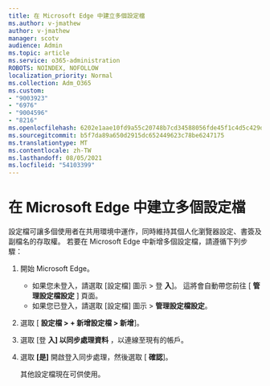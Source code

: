 ```yaml
---
title: 在 Microsoft Edge 中建立多個設定檔
ms.author: v-jmathew
author: v-jmathew
manager: scotv
audience: Admin
ms.topic: article
ms.service: o365-administration
ROBOTS: NOINDEX, NOFOLLOW
localization_priority: Normal
ms.collection: Adm_O365
ms.custom:
- "9003923"
- "6976"
- "9004596"
- "8216"
ms.openlocfilehash: 6202e1aae10fd9a55c20748b7cd34588056fde45f1c4d5c429da651f7a9bb6a7
ms.sourcegitcommit: b5f7da89a650d2915dc652449623c78be6247175
ms.translationtype: MT
ms.contentlocale: zh-TW
ms.lasthandoff: 08/05/2021
ms.locfileid: "54103399"
---
```

# <a name="create-multiple-profiles-in-microsoft-edge"></a>在 Microsoft Edge 中建立多個設定檔

設定檔可讓多個使用者在共用環境中運作，同時維持其個人化瀏覽器設定、書簽及副檔名的存取權。 若要在 Microsoft Edge 中新增多個設定檔，請遵循下列步驟：

1. 開始 Microsoft Edge。
    - 如果您未登入，請選取 [設定檔] 圖示 > 登 **入**]。 這將會自動帶您前往 [ **管理設定檔設定** ] 頁面。
    - 如果您已登入，請選取 [設定檔] 圖示 > **管理設定檔設定**。
2. 選取 [ **設定檔 > + 新增設定檔 > 新增**]。
3. 選取 [登 **入] 以同步處理資料** ，以連線至現有的帳戶。
4. 選取 **[是]** 開啟登入同步處理，然後選取 [ **確認**]。

    其他設定檔現在可供使用。
